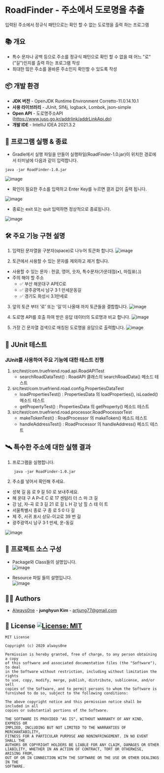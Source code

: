 # RoadFinder - 주소에서 도로명을 추출
입력된 주소에서 정규식 패턴으로는 확인 할 수 없는 도로명을 출력 하는 프로그램

## :books: 개요
* 특수 문자나 공백 등으로 주소를 정규식 패턴으로 확인 할 수 없을 때 어느 "로"("길")인지를 출력 하는 프로그램 작성
* 최대한 많은 주소를 올바른 주소인지 확인할 수 있도록 작성

## :package: 개발 환경
* **JDK 버전** - OpenJDK Runtime Environment Corretto-11.0.14.10.1
* **사용 라이브러리** - JUnit, Slf4j, logback, Lombok, json-simple
* **Open API** - 도로명주소API (https://www.juso.go.kr/addrlink/addrLinkApi.do)
* **개발 IDE** - IntelliJ IDEA 2021.3.2


## :rocket: 프로그램 실행 & 종료
* Gradle에서 실행 파일을 만들어 실행파일(RoadFinder-1.0.jar)이 위치한 경로에서 터미널에 다음과 같이 입력합니다.
```
java -jar RoadFinder-1.0.jar
```
![image](https://user-images.githubusercontent.com/18624766/160564306-9fb6a009-ef24-4aca-b049-a7b74e37dc56.png)

* 확인이 필요한 주소를 입력하고 Enter Key를 누르면 결과 값이 출력 됩니다.

![image](https://user-images.githubusercontent.com/18624766/160564361-c6344bb6-2442-46e7-870d-53f34094e893.png)

* 종료는 exit 또는 quit 입력하면 정상적으로 종료됩니다.

![image](https://user-images.githubusercontent.com/18624766/160564480-24d23a81-b855-401b-979d-913075319d0c.png)

## :hammer_and_wrench: 주요 기능 구현 설명
1. 입력된 문자열을 구분자(space)로 나누어 토큰화 합니다.
   ![image](https://user-images.githubusercontent.com/18624766/160732897-664595f0-294e-4348-844b-2c0c9bf6208e.png)

2. 토큰에서 사용할 수 있는 문자를 제외하고 제거 합니다.
+ 사용할 수 있는 문자 : 한글, 영어, 숫자, 특수문자(가운데점(•), 마침표(.))
+ 주의 해야 할 주소
    - :white_check_mark: 부산 해운대구 APEC로
    - :white_check_mark: 광주광역시 남구 3·1 만세운동길
    - :white_check_mark: 경기도 화성시 3.1만세로

3. 앞의 토큰 부터 ‘로’ 또는 ‘길’이 나올때 까지 토큰들을 결합합니다.
   ![image](https://user-images.githubusercontent.com/18624766/160732988-d1931269-e746-4b4e-81db-0c709a16d878.png)

4. 도로명 API를 호출 하여 받은 응답 데이터의 도로명과 비교 합니다.
   ![image](https://user-images.githubusercontent.com/18624766/160733084-9b38b789-e68f-4c43-a638-66659d37d25a.png)

5. 가장 긴 문자열 검색으로 매칭된 도로명을 응답으로 출력합니다.
   ![image](https://user-images.githubusercontent.com/18624766/160733155-208512e9-9a0d-4648-ba95-d24a3745e12b.png)

## :memo: JUnit 테스트
### JUnit를 사용하여 주요 기능에 대한 테스트 진행
1. src/test/com.truefriend.road.api.RoadAPITest  
   - searchRoadDataTest() : RoadAPI 클래스의 searchRoadData() 메소드 테스트
2. src/test/com.truefriend.road.config.PropertiesDataTest  
   - loadPropertiesTest() : PropertiesData 의 loadProperties(), isLoaded() 메소드 테스트  
   - getPropertyTest() : PropertiesData 의 getProperty() 메소드 테스트
3. src/test/com.truefriend.road.processor.RoadProcessorTest  
   - makeTokenTest() : RoadProcessor 의 makeToken() 메소드 테스트  
   - handleAddressTest() : RoadProcessor 의 handleAddress() 메소드 테스트

## :artificial_satellite: 특수한 주소에 대한 실행 결과
1. 프로그램을 실행합니다.
```
	java -jar RoadFinder-1.0.jar
```
2. 주소를 넣어서 확인해 주세요.
+ 성북 길 음 로 9 길 50 로 보내주세요.
+ 해 운대 구 A P~E C 로 17 센텀리 더 스 마 크 길
+ 강 남, 자-곡 로 3 길 21 로 길 L H 강 남 힐 스 테 이 트
+ 서울특별시 종로 구 종 로 5 0 다 길
+ 제 주, 서귀 포시 상모-이교로 39 번 길
+ 광주광역시 남구 3·1 만세, 운-동길

![image](https://user-images.githubusercontent.com/18624766/160564603-b9730baa-263c-498f-8e05-e21ee3c9ee50.png)

## :envelope_with_arrow: 프로젝트 소스 구성
* Package와 Class들의 설명입니다.  
  ![image](https://user-images.githubusercontent.com/18624766/160565901-893bee5d-f7d7-4c7d-b09b-1cc885b4e736.png)

* Resource 파일 들의 설명입니다.  
  ![image](https://user-images.githubusercontent.com/18624766/160565989-170f5edc-c078-457d-bbf0-075cc4460ad4.png)

## :man_in_tuxedo: Authors
- [Always0ne](https://github.com/manyson) - **junghyun Kim** - <artjung77@gmail.com>

<!--
See also the list of [contributors](https://github.com/always0ne/readmeTemplate/contributors)
who participated in this project.

## Used or Referenced Projects
 - [referenced Project](project link) - **LICENSE** - little-bit introduce
-->


## :scroll: License [![License: MIT](https://img.shields.io/badge/License-MIT-yellow.svg)](https://opensource.org/licenses/MIT)

```
MIT License

Copyright (c) 2020 always0ne

Permission is hereby granted, free of charge, to any person obtaining a copy
of this software and associated documentation files (the "Software"), to deal
in the Software without restriction, including without limitation the rights
to use, copy, modify, merge, publish, distribute, sublicense, and/or sell
copies of the Software, and to permit persons to whom the Software is
furnished to do so, subject to the following conditions:

The above copyright notice and this permission notice shall be included in all
copies or substantial portions of the Software.

THE SOFTWARE IS PROVIDED "AS IS", WITHOUT WARRANTY OF ANY KIND, EXPRESS OR
IMPLIED, INCLUDING BUT NOT LIMITED TO THE WARRANTIES OF MERCHANTABILITY,
FITNESS FOR A PARTICULAR PURPOSE AND NONINFRINGEMENT. IN NO EVENT SHALL THE
AUTHORS OR COPYRIGHT HOLDERS BE LIABLE FOR ANY CLAIM, DAMAGES OR OTHER
LIABILITY, WHETHER IN AN ACTION OF CONTRACT, TORT OR OTHERWISE, ARISING FROM,
OUT OF OR IN CONNECTION WITH THE SOFTWARE OR THE USE OR OTHER DEALINGS IN THE
SOFTWARE.
```